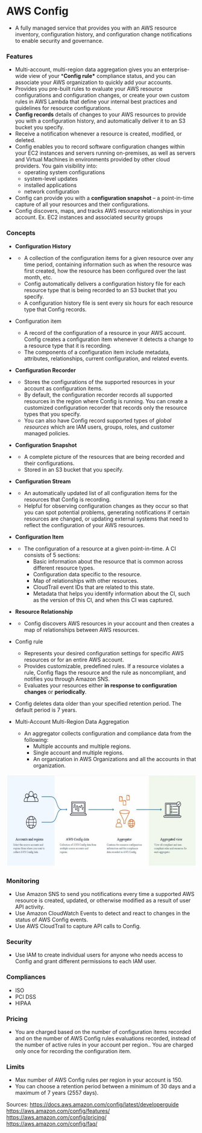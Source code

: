 # AWS Config

- A fully managed service that provides you with an AWS resource inventory, configuration history, and configuration change notifications to enable security and governance.

### **Features**

- Multi-account, multi-region data aggregation gives you an enterprise-wide view of your ***Config rule\*** compliance status, and you can associate your AWS organization to quickly add your accounts.
- Provides you pre-built rules to evaluate your AWS resource configurations and configuration changes, or create your own custom rules in AWS Lambda that define your internal best practices and guidelines for resource configurations.
- **Config records** details of changes to your AWS resources to provide you with a  configuration history, and automatically deliver it to an S3 bucket you  specify.
- Receive a notification whenever a resource is created, modified, or deleted.
- Config enables you to record software configuration changes within your EC2  instances and servers running on-premises, as well as servers and  Virtual Machines in environments provided by other cloud providers. You  gain visibility into:
  - operating system configurations
  - system-level updates
  - installed applications
  - network configuration
- Config can provide you with a **configuration snapshot** – a point-in-time capture of all your resources and their configurations. 
- Config discovers, maps, and tracks AWS resource relationships in your account. 
   Ex. EC2 instances and associated security groups

### **Concepts**

- **Configuration History**
- - A collection of the configuration items for a given resource over any  time period, containing information such as when the resource was first  created, how the resource has been configured over the last month, etc.
  - Config automatically delivers a configuration history file for each resource  type that is being recorded to an S3 bucket that you specify.
  - A configuration history file is sent every six hours for each resource type that Config records.
- Configuration item
  - A record of the configuration of a resource in your AWS account. Config  creates a configuration item whenever it detects a change to a resource  type that it is recording.
  - The components of a configuration item include metadata, attributes, relationships, current configuration, and related events.
- **Configuration Recorder**
- - Stores the configurations of the supported resources in your account as configuration items.
  - By default, the configuration recorder records all supported resources in  the region where Config is running. You can create a customized  configuration recorder that records only the resource types that you  specify.
  - You can also have Config record supported types of *global resources* which are IAM users, groups, roles, and customer managed policies.
- **Configuration Snapshot**
- - A complete picture of the resources that are being recorded and their configurations.
  - Stored in an S3 bucket that you specify.
- **Configuration Stream**
- - An automatically updated list of all configuration items for the resources that Config is recording.
  - Helpful for observing configuration changes as they occur so that you can spot  potential problems, generating notifications if certain resources are  changed, or updating external systems that need to reflect the  configuration of your AWS resources.
- **Configuration Item**
- - The configuration of a resource at a given point-in-time. A CI consists of 5 sections:
    - Basic information about the resource that is common across different resource types.
    - Configuration data specific to the resource.
    - Map of relationships with other resources.
    - CloudTrail event IDs that are related to this state.
    - Metadata that helps you identify information about the CI, such as the version of this CI, and when this CI was captured.
- **Resource Relationship**
- - Config discovers AWS resources in your account and then creates a map of relationships between AWS resources.
- Config rule
  - Represents your desired configuration settings for specific AWS resources or for an entire AWS account.
  - Provides customizable, predefined rules. If a resource violates a rule, Config  flags the resource and the rule as noncompliant, and notifies you  through Amazon SNS.
  - Evaluates your resources either **in response to configuration changes** or **periodically**.

- Config deletes data older than your specified retention period. The default period is 7 years.
- Multi-Account Multi-Region Data Aggregation
  - An aggregator collects configuration and compliance data from the following:
    - Multiple accounts and multiple regions.
    - Single account and multiple regions.
    - An organization in AWS Organizations and all the accounts in that organization.

![AWS Training AWS Config 2](../img/AWS-Training-AWS-Config-2.png)

### **Monitoring**

- Use Amazon SNS to send you notifications every time a supported AWS  resource is created, updated, or otherwise modified as a result of user  API activity.
- Use Amazon CloudWatch Events to detect and react to changes in the status of AWS Config events.
- Use AWS CloudTrail to capture API calls to Config.

### **Security**

- Use IAM to create individual users for anyone who needs access to Config and grant different permissions to each IAM user.

### **Compliances**

- ISO
- PCI DSS
- HIPAA

### **Pricing**

- You are charged based on the number of configuration items recorded and on  the number of AWS Config rules evaluations recorded, instead of the  number of active rules in your account per region.. You are charged only once for recording the configuration item.

### **Limits**

- Max number of AWS Config rules per region in your account is 150.
- You can choose a retention period between a minimum of 30 days and a maximum of 7 years (2557 days).

 

Sources:
 https://docs.aws.amazon.com/config/latest/developerguide
 https://aws.amazon.com/config/features/
 https://aws.amazon.com/config/pricing/
 https://aws.amazon.com/config/faq/